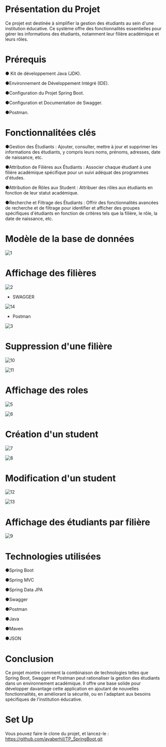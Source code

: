 
# Présentation du Projet
Ce projet est destinée à simplifier la gestion des étudiants au sein d'une institution éducative. Ce système offre des fonctionnalités essentielles pour gérer les informations des étudiants, notamment leur filière académique et leurs rôles.

# Prérequis
   &#9679; Kit de développement Java (JDK).

   &#9679;Environnement de Développement Intégré (IDE).

   &#9679;Configuration du Projet Spring Boot.

   &#9679;Configuration et Documentation de Swagger.

   &#9679;Postman.

   
# Fonctionnalitées clés

  &#9679;Gestion des Étudiants :  Ajouter, consulter, mettre à jour et supprimer les informations des étudiants, y compris leurs noms, prénoms, adresses, date de naissance, etc.
  
  &#9679;Attribution de Filières aux Étudiants :  Associer chaque étudiant à une filière académique spécifique pour un suivi adéquat des programmes d'études.
  
  &#9679;Attribution de Rôles aux Student :  Attribuer des rôles aux étudiants en fonction de leur statut académique.

  &#9679;Recherche et Filtrage des Étudiants :  Offrir des fonctionnalités avancées de recherche et de filtrage pour identifier et afficher des groupes spécifiques d'étudiants en fonction de critères tels que la filière, le rôle, la date de naissance, etc.


# Modèle de la base de données

![1](https://github.com/ayaberhil/TP_SpringBoot/assets/147451152/17453080-ffa0-4e95-99e7-762f64bee00a)



# Affichage des filières

![2](https://github.com/ayaberhil/TP_SpringBoot/assets/147451152/80760e29-7782-4833-896d-48cb9d365180)

- SWAGGER 

![14](https://github.com/ayaberhil/TP_SpringBoot/assets/147451152/1b2c0189-5a09-4b01-a760-12a8e03b41d8)

- Postman

![3](https://github.com/ayaberhil/TP_SpringBoot/assets/147451152/dc4185e6-4dbe-419e-8fe5-6a29159085b9)

# Suppression d'une filière

![10](https://github.com/ayaberhil/TP_SpringBoot/assets/147451152/37f013e9-cce5-400a-a481-a78da7ff6128)

![11](https://github.com/ayaberhil/TP_SpringBoot/assets/147451152/d8ae902d-4cb0-4dda-813b-625889a9550a)




# Affichage des roles

![5](https://github.com/ayaberhil/TP_SpringBoot/assets/147451152/534ca3e6-e706-4b5e-85dc-e4d350dc5831)

![6](https://github.com/ayaberhil/TP_SpringBoot/assets/147451152/a0e21ac6-0792-44e7-904b-a3fcf3bfdd59)

# Création d'un student

![7](https://github.com/ayaberhil/TP_SpringBoot/assets/147451152/35169bc8-179d-460e-b904-1b773e51812f)

![8](https://github.com/ayaberhil/TP_SpringBoot/assets/147451152/5f2141b0-c20c-4dfe-a0bc-04a2a5fb7373)

# Modification d'un student
![12](https://github.com/ayaberhil/TP_SpringBoot/assets/147451152/7cacf701-ad9e-4ae1-9bb5-1a6e29437149)

![13](https://github.com/ayaberhil/TP_SpringBoot/assets/147451152/1640f578-7515-4215-b5c8-8f21186f58d6)


# Affichage des étudiants par filière

![9](https://github.com/ayaberhil/TP_SpringBoot/assets/147451152/8b3da3c9-227c-4c63-8432-d0a031198e35)


# Technologies utilisées
   &#9679;Spring Boot

   &#9679;Spring MVC

   &#9679;Spring Data JPA

   &#9679;Swagger

   &#9679;Postman

   &#9679;Java

   &#9679;Maven

   &#9679;JSON

 # Conclusion

Ce projet montre comment la combinaison de technologies telles que Spring Boot, Swagger et Postman peut rationaliser la gestion des étudiants dans un environnement académique. Il offre une base solide pour développer davantage cette application en ajoutant de nouvelles fonctionnalités, en améliorant la sécurité, ou en l'adaptant aux besoins spécifiques de l'institution éducative.

 # Set Up

Vous pouvez faire le clone du projet, et lancez-le : https://github.com/ayaberhil/TP_SpringBoot.git











